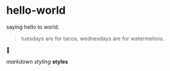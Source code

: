 # hello-world
saying hello to world.
>tuesdays are for tacos, wednesdays are for watermelons.

:muscle:

*markdown styling* **styles** 
